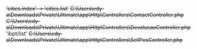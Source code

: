 ~~'cities.index' -> 'cities.list'~~
~~C:\Users\edy-a\Downloads\Private\Ultimate\app\Http\Controllers\ContactController.php~~
~~C:\Users\edy-a\Downloads\Private\Ultimate\app\Http\Controllers\DevolucaoController.php~~
'ibpt/list'
~~C:\Users\edy-a\Downloads\Private\Ultimate\app\Http\Controllers\SellPosController.php~~
